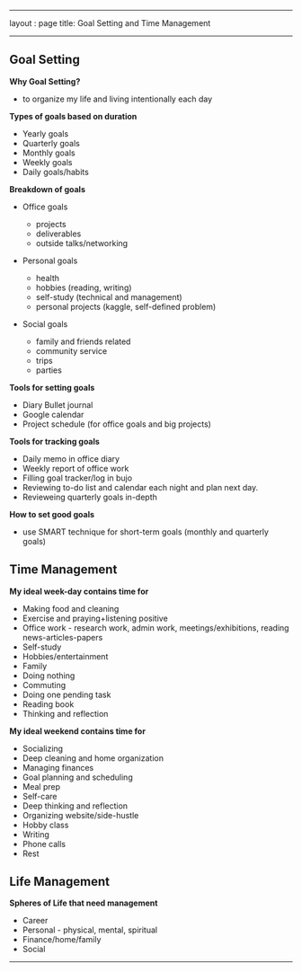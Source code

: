 
---
layout : page
title: Goal Setting and Time Management

---
## Goal Setting

**Why Goal Setting?**
* to organize my life and living intentionally each day

**Types of goals based on duration**
 * Yearly goals
 * Quarterly goals
 * Monthly goals
 * Weekly goals
 * Daily goals/habits
 
**Breakdown of goals**
 * Office goals 
    * projects
    * deliverables
    * outside talks/networking
    
 * Personal goals
    * health
    * hobbies (reading, writing)
    * self-study (technical and management)
    * personal projects (kaggle, self-defined problem)
  
 * Social goals
    * family and friends related
    * community service
    * trips
    * parties
  
 **Tools for setting goals**
  * Diary Bullet journal
  * Google calendar
  * Project schedule (for office goals and big projects)
  
  **Tools for tracking goals**
   * Daily memo in office diary
   * Weekly report of office work
   * Filling goal tracker/log in bujo
   * Reviewing to-do list and calendar each night and plan next day.
   * Revieweing quarterly goals in-depth 
   
   **How to set good goals**
   
   * use SMART technique for short-term goals (monthly and quarterly goals)
    
   ## Time Management
   
   **My ideal week-day contains time for**
   * Making food and cleaning
   * Exercise and praying+listening positive
   * Office work - research work, admin work, meetings/exhibitions, reading news-articles-papers
   * Self-study 
   * Hobbies/entertainment
   * Family
   * Doing nothing
   * Commuting 
   * Doing one pending task
   * Reading book
   * Thinking and reflection
   
   **My ideal weekend contains time for**
   * Socializing
   * Deep cleaning and home organization
   * Managing finances
   * Goal planning and scheduling
   * Meal prep
   * Self-care
   * Deep thinking and reflection
   * Organizing website/side-hustle
   * Hobby class
   * Writing
   * Phone calls
   * Rest
 
## Life Management

**Spheres of Life that need management**
* Career
* Personal - physical, mental, spiritual
* Finance/home/family
* Social
---
